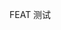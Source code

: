 <!--
 * @Author: lpj 1248708823@qq.com
 * @Date: 2022-08-20 23:03:55
 * @LastEditors: lpj 1248708823@qq.com
 * @LastEditTime: 2022-08-20 23:03:56
 * @FilePath: \vite\modules\home\REAMDE.MD
 * @Description: 这是默认设置,请设置`customMade`, 打开koroFileHeader查看配置 进行设置: https://github.com/OBKoro1/koro1FileHeader/wiki/%E9%85%8D%E7%BD%AE
-->
FEAT 测试